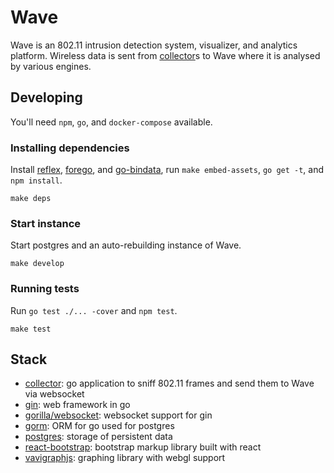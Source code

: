 # Wave

Wave is an 802.11 intrusion detection system, visualizer, and analytics platform.  Wireless data is sent from [collector](https://github.com/hkparker/collector)s to Wave where it is analysed by various engines.

## Developing

You'll need `npm`, `go`, and `docker-compose` available.

### Installing dependencies

Install [reflex](https://github.com/cespare/reflex), [forego](https://github.com/ddollar/forego), and [go-bindata](https://github.com/jteeuwen/go-bindata), run `make embed-assets`, `go get -t`, and `npm install`.

```
make deps
```

### Start instance

Start postgres and an auto-rebuilding instance of Wave.

```
make develop
```

### Running tests

Run `go test ./... -cover` and `npm test`.

```
make test
```

## Stack

* [collector](https://github.com/hkparker/collector): go application to sniff 802.11 frames and send them to Wave via websocket
* [gin](https://github.com/gin-gonic/gin): web framework in go
* [gorilla/websocket](https://github.com/gorilla/websocket): websocket support for gin
* [gorm](https://github.com/jinzhu/gorm): ORM for go used for postgres
* [postgres](https://github.com/postgres/postgres): storage of persistent data
* [react-bootstrap](https://github.com/react-bootstrap/react-bootstrap): bootstrap markup library built with react
* [vavigraphjs](https://github.com/anvaka/VivaGraphJS): graphing library with webgl support
